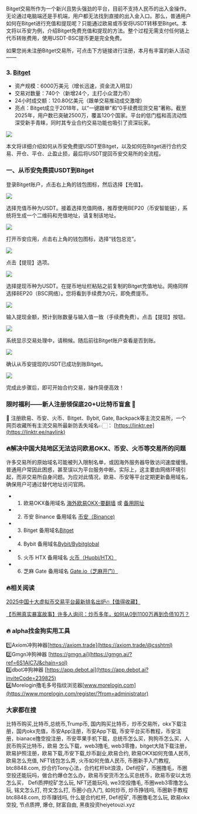 Bitget交易所作为一个新兴且势头强劲的平台，目前不支持人民币的出入金操作。无论通过电脑端还是手机端，用户都无法找到直接的出入金入口。那么，普通用户如何在Bitget进行充值和提现呢？只能通过欧易或币安将USDT转移至Bitget。本文将以币安为例，介绍Bitget免费充值和提现的方法。整个过程无需支付任何链上代币转账费用，使用USDT-BSC提币更是完全免费。

如果您尚未注册Bitget交易所，可点击下方链接进行注册，本月有丰富的新人活动——

### 3. [Bitget](https://www.bitget.com/zh-CN/referral/register?from=referral&clacCode=VRNEYUTR)
- 资产规模：6000万美元（增长迅速，资金流入明显）
- 交易对数量：740个（新增24个，主打小众潜力币）
- 24小时成交额：120.80亿美元（跟单交易推动成交激增）
- 亮点：Bitget成立于2018年，以“一键跟单”和“0手续费现货交易”著称。截至2025年，用户数已突破2500万，覆盖120个国家。平台的低门槛和高流动性深受新手青睐，同时其专业合约交易功能也吸引了资深玩家。

[![](https://fe095ec.webp.li/top-10-exchanges-003.jpg)](https://www.bitget.com/zh-CN/referral/register?from=referral&clacCode=VRNEYUTR)

本文将详细介绍如何从币安免费提USDT至Bitget，以及如何在Bitget进行合约交易、开仓、平仓、止盈止损，最后将USDT提回币安交易所的全流程。

### 一、从币安免费提USDT到Bitget
登录Bitget账户，点击右上角的钱包图标，然后选择【充值】。

[![](https://307e939.webp.li/20250415174119986.png)](https://btc8848.com/top-10-exchanges)

选择充值币种为USDT。接着选择充值网络，推荐使用BEP20（币安智能链），系统将生成一个二维码和充值地址，请复制该地址。

[![](https://307e939.webp.li/20250415174200605.png)](https://btc8848.com/top-10-exchanges)

打开币安应用，点击右上角的钱包图标，选择“钱包总览”。

[![](https://307e939.webp.li/20250415174239733.png)](https://btc8848.com/top-10-exchanges)

点击【提现】选项。

[![](https://307e939.webp.li/20250415174316519.png)](https://btc8848.com/top-10-exchanges)

选择提现币种为USDT。在提币地址栏粘贴之前复制的Bitget充值地址。网络同样选择BEP20（BSC网络）。您将看到手续费为0元，即免费提币。

[![](https://307e939.webp.li/20250415174345870.png)](https://btc8848.com/top-10-exchanges)

输入提现金额，预计到账数量与输入值一致（手续费免费）。点击【提现】按钮。

[![](https://307e939.webp.li/20250415174409028.png)](https://btc8848.com/top-10-exchanges)

系统显示交易处理中，请稍候。随后前往Bitget账户查看是否到账。

[![](https://307e939.webp.li/20250415174428163.png)](https://btc8848.com/top-10-exchanges)

确认从币安提现的USDT已成功到账Bitget。

[![](https://307e939.webp.li/20250415174447762.png)](https://btc8848.com/top-10-exchanges)

完成此步骤后，即可开始合约交易，操作简便高效！

### 限时福利——新人注册领保底20+U比特币盲盒 🎁
🎁 注册欧易、币安、火币、Bitget、Bybit, Gate, Backpack等主流交易所，一个网页收藏所有主流交易所最新防丢失域名👉🏻： [https://linktr.ee](https://linktr.ee/navlink)

### 🔥解决中国大陆地区无法访问欧易OKX、币安、火币等交易所的问题
许多交易所的原始域名可能被列入限制名单，或因海外服务器导致访问速度缓慢。普通用户常因此困惑，甚至误以为平台服务中断。实际上，这主要由网络环境引起，而非交易所自身问题。为应对此情况，欧易、币安等平台定期更新备用域名，确保用户可通过替代地址访问官网。

- 1. 欧易OKX备用域名 [海外欧易OKX-要翻墙](https://www.okx.com/join/76527935) 或 [备用网址](https://www.chouyi.kim/zh-hans/join/76527935) 
- 2. 币安 Binance 备用域名 [币安（Binance)](https://accounts.binance.com/zh-CN/register?ref=36457687)
- 3. Bitget 备用域名[Bitget](https://www.bitget.com/zh-CN/referral/register?from=referral&clacCode=VRNEYUTR)
- 4. Bybit 备用域名[Bybit/Bybitglobal](https://www.bybitglobal.com/zh-MY/invite/?ref=VMKORMM)
- 5. 火币 HTX 备用域名 [火币（Huobi/HTX）](https://www.htx.com/invite/zh-cn/1f?invite_code=whf45223)
- 6. 芝麻 Gate 备用域名 [Gate.io（芝麻开门）](https://www.gate.io/zh/signup?ref_type=103&ref=A1ERAQ)

### 🔥相关阅读
[2025中国十大虚拟币交易平台最新排名出炉🔥【值得收藏】](https://btc8848.com/top-10-exchanges/)

[【币圈真实暴富故事】许多人询问：炒币多年，如何从0到1100万再到负债10万？](https://heiyetouzi.xyz/biquanstory001/)

### 🔥 alpha找金狗实用工具
1️⃣Axiom冲狗神器[https://axiom.trade](https://axiom.trade/@csshtml)  
2️⃣Gmgn冲狗神器 [https://gmgn.ai](https://gmgn.ai/?ref=6S1AIC7J&chain=sol)  
3️⃣dbot冲狗神器 [https://app.debot.ai](https://app.debot.ai?inviteCode=239825)  
4️⃣Morelogin撸毛多号指纹浏览器[www.morelogin.com](https://www.morelogin.com/register/?from=administrator)  
### 大家都在搜
比特币购买,比特币,总统币,Trump币, 国内购买比特币，炒币交易所，okx下载注册，国内okx充值，币安App注册，币安App下载, 币安平台买币教程，币安注册，bianace撸空投注册，币安苹果手机下载，总统币怎么买，狗狗币怎么买，人民币购买比特币，欧易 怎么下载，web3撸毛, web3零撸，bitget大陆下载注册，欧易护照注册，欧易下载,币安下载,炒币副业,欧易合约, 欧易OKX如何充值人民币, 欧易怎么充值, NFT钱包怎么弄, 火币如何充值人民币, 币圈新手入门教程, btc8848.com, 炒合约Tony心法，合约杠杆bit浪浪，Defi挖矿，币圈撸毛，币圈空投还能玩吗，做合约爆仓怎么办，欧易币安货币怎么买总统币，欧易币安以太坊怎么买， Defi质押挖矿怎么玩, NFT还能玩吗, we3空投撸毛, 币圈web3零撸怎么玩, 铭文怎么打, 符文怎么打, 币圈小白入门, 如何炒币, 炒币挣钱吗, 币圈新手教程btc8848.com, 炒币赚钱吗, 什么是合约杠杆, Defi挖矿, 币圈撸毛怎么玩, 欧易okx空投, 节点质押, 爆仓, 财富自由, 黑夜投资heiyetouzi.xyz